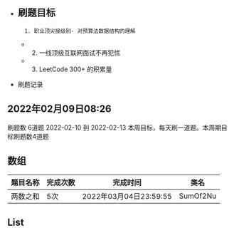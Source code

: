 - 刷题目标
  -
        1. 职业顶尖接级别- 对预算法数据结构的理解
    -
        2. 一线顶级互联网面试不再犯怵
    -
        3. LeetCode 300+ 的积累量

- 刷题记录

2022年02月09日08:26
--------------
刷题数 6道题 2022-02-10 到 2022-02-13 本周目标，每天刷一道题。本周期目标刷题数4道题

## 数组

| 题目名称    | 完成次数 | 完成时间             | 类名     |
|---------|------|------------------|--------|
| 两数之和    | 5次   | 2022年03月04日23:59:55 | SumOf2Nu |

## List



